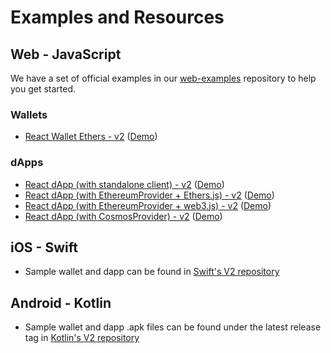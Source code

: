 # Examples and Resources

## Web - JavaScript

We have a set of official examples in our [web-examples](https://github.com/WalletConnect/web-examples) repository to help you get started.


### Wallets

- [React Wallet Ethers - v2](https://github.com/WalletConnect/web-examples/tree/main/wallets/react-wallet-v2) ([Demo](https://react-wallet.walletconnect.com/))

### dApps

- [React dApp (with standalone client) - v2](https://github.com/WalletConnect/web-examples/tree/main/dapps/react-dapp-v2) ([Demo](https://react-app.walletconnect.com/))
- [React dApp (with EthereumProvider + Ethers.js) - v2](https://github.com/WalletConnect/web-examples/tree/main/dapps/react-dapp-v2-with-ethers) ([Demo](https://react-dapp-v2-with-ethers.vercel.app/))
- [React dApp (with EthereumProvider + web3.js) - v2](https://github.com/WalletConnect/web-examples/tree/main/dapps/react-dapp-v2-with-web3js) ([Demo](https://react-dapp-v2-with-web3js.vercel.app/))
- [React dApp (with CosmosProvider) - v2](https://github.com/WalletConnect/web-examples/tree/main/dapps/react-dapp-v2-cosmos-provider) ([Demo](https://react-dapp-v2-cosmos-provider.vercel.app/))


## iOS - Swift

- Sample wallet and dapp can be found in [Swift's V2 repository](https://github.com/WalletConnect/WalletConnectSwiftV2/tree/main/Example)

## Android - Kotlin

- Sample wallet and dapp .apk files can be found under the latest release tag in [Kotlin's V2 repository](https://github.com/WalletConnect/WalletConnectKotlinV2/tags)
